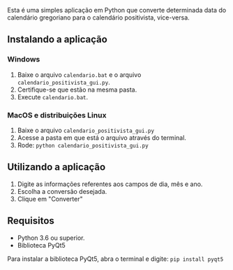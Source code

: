 Esta é uma simples aplicação em Python que converte determinada data do calendário gregoriano para o calendário positivista, vice-versa.

## Instalando a aplicação

### Windows
1. Baixe o arquivo `calendario.bat` e o arquivo `calendario_positivista_gui.py`.
2. Certifique-se que estão na mesma pasta.
3. Execute `calendario.bat`.

### MacOS e distribuições Linux
1. Baixe o arquivo `calendario_positivista_gui.py`
2. Acesse a pasta em que está o arquivo através do terminal.
3. Rode:
   `python calendario_positivista_gui.py`

## Utilizando a aplicação

1. Digite as informações referentes aos campos de dia, mês e ano.
2. Escolha a conversão desejada.
3. Clique em "Converter"

## Requisitos
* Python 3.6 ou superior.
* Biblioteca PyQt5

Para instalar a biblioteca PyQt5, abra o terminal e digite: `pip install pyqt5`
